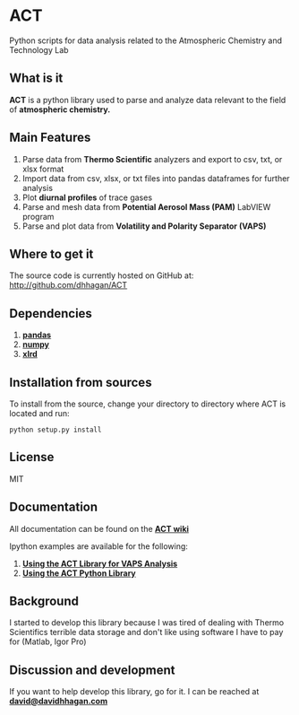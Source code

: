 ACT
===

Python scripts for data analysis related to the Atmospheric Chemistry and Technology Lab

## What is it

<strong>ACT</strong> is a python library used to parse and analyze data relevant to the field of <strong>atmospheric chemistry.</strong>


## Main Features

1. Parse data from <strong>Thermo Scientific</strong> analyzers and export to csv, txt, or xlsx format
2. Import data from csv, xlsx, or txt files into pandas dataframes for further analysis
3. Plot <strong>diurnal profiles</strong> of trace gases
4. Parse and mesh data from <strong>Potential Aerosol Mass (PAM)</strong> LabVIEW program
5. Parse and plot data from <strong>Volatility and Polarity Separator (VAPS)</strong>

## Where to get it

The source code is currently hosted on GitHub at: http://github.com/dhhagan/ACT

## Dependencies

1. [**pandas**][pandas]
2. [**numpy**][numpy]
3. [**xlrd**][xlrd]


[numpy]: https://pypi.python.org/pypi/numpy
[pandas]: http://github.com/pydata/pandas
[xlrd]: https://pypi.python.org/pypi/xlrd

## Installation from sources

To install from the source, change your directory to directory where ACT is located and run:

    python setup.py install
    
    
## License

MIT

## Documentation

All documentation can be found on the [**ACT wiki**][ACT-wiki]

Ipython examples are available for the following:
1. [**Using the ACT Library for VAPS Analysis**][VAPS-ipython]
2. [**Using the ACT Python Library**][ACT-ipython]

[ACT-wiki]: https://github.com/dhhagan/ACT/wiki
[VAPS-ipython]: http://nbviewer.ipython.org/github/dhhagan/ACT/blob/master/IPython%20Notebooks%20and%20Tutorials/Using%20the%20ACT%20Library%20for%20VAPS.ipynb?create=1
[ACT-ipython]: http://nbviewer.ipython.org/url/davidhhagan.com/images/downloads/Plotting%20Trace%20Gas%20Data.ipynb?create=1

## Background

I started to develop this library because I was tired of dealing with Thermo Scientifics terrible data storage and don't like using software I have to pay for (Matlab, Igor Pro)

## Discussion and development

If you want to help develop this library, go for it. I can be reached at <strong>david@davidhhagan.com</strong>
